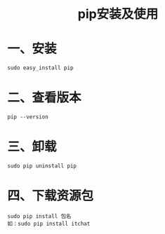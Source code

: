 <div style="text-align: center; font-weight: 700; font-size: 2em;">pip安装及使用</div>

# 一、安装
```
sudo easy_install pip
```

# 二、查看版本
```
pip --version
```

# 三、卸载
```
sudo pip uninstall pip
```

# 四、下载资源包
```
sudo pip install 包名
如：sudo pip install itchat
```